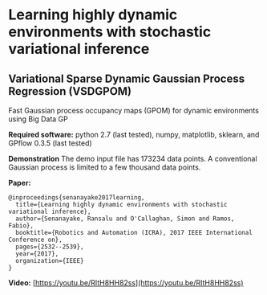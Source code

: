 # Learning highly dynamic environments with stochastic variational inference
## Variational Sparse Dynamic Gaussian Process Regression (VSDGPOM)
Fast Gaussian process occupancy maps (GPOM) for dynamic environments using Big Data GP

**Required software:**
python 2.7 (last tested),
numpy,
matplotlib,
sklearn, and
GPflow 0.3.5 (last tested)

**Demonstration**
The demo input file has 173234 data points. A conventional Gaussian process is limited to a few thousand data points. 

**Paper:**
```
@inproceedings{senanayake2017learning,
  title={Learning highly dynamic environments with stochastic variational inference},
  author={Senanayake, Ransalu and O'Callaghan, Simon and Ramos, Fabio},
  booktitle={Robotics and Automation (ICRA), 2017 IEEE International Conference on},
  pages={2532--2539},
  year={2017},
  organization={IEEE}
}
```

**Video:** [https://youtu.be/RItH8HH82ss](https://youtu.be/RItH8HH82ss)
